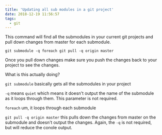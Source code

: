 ```yaml
---
title: 'Updating all sub modules in a git project'
date: 2018-12-19 11:56:57
tags:
  - git
---
```


This command will find all the submodules in your current git projects and pull down changes from master for each submodule.

`git submodule -q foreach git pull -q origin master`

Once you pull down changes make sure you push the changes back to your project to see the changes.

What is this actually doing?

`git submodule` basically gets all the submodules in your project

`-q` means `quiet` which means it doesn't output the name of the submodule as it loops through them. This parameter is not required.

`foreach` um, it loops through each submodule

`git pull -q origin master` this pulls down the changes from master on the submodule and doesn't output the changes. Again, the `-q` is not required, but will reduce the conole output.
